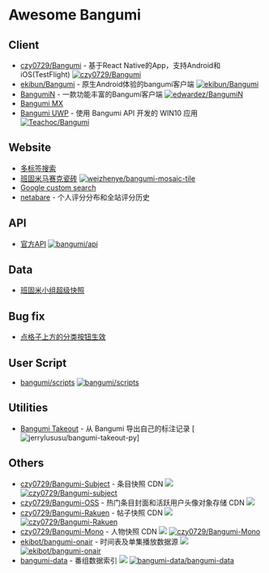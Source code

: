 # Awesome Bangumi

<!--## TOC

1. [Client](#client)
2. [Website](#website)
3. [API](#api)
4. [Data](#data)
5. [Bug fix](#bug-fix)
6. [User Script](#user-script)
7. [Others](#others)
-->

## Client

- [czy0729/Bangumi](https://github.com/czy0729/Bangumi) - 基于React Native的App，支持Android和iOS(TestFlight) [![czy0729/Bangumi](https://img.shields.io/github/last-commit/czy0729/Bangumi?logo=Github)](https://github.com/czy0729/Bangumi) 
- [ekibun/Bangumi](https://github.com/ekibun/Bangumi) - 原生Android体验的bangumi客户端 [![ekibun/Bangumi](https://img.shields.io/github/last-commit/ekibun/Bangumi?logo=Github)](https://github.com/ekibun/Bangumi) 
- [BangumiN](https://bangumin.app/) - 一款功能丰富的Bangumi客户端 [![edwardez/BangumiN](https://img.shields.io/github/last-commit/edwardez/BangumiN?logo=Github)](https://github.com/edwardez/BangumiN) 
- [Bangumi MX](http://bgmx.mysxl.cn/)
- [Bangumi UWP](https://bgm.tv/group/topic/349898) - 使用 Bangumi API 开发的 WIN10 应用 [![Teachoc/Bangumi](https://img.shields.io/github/last-commit/Teachoc/Bangumi?logo=Github)](https://github.com/Teachoc/Bangumi) 

## Website

- [多标签搜索](https://windrises.net/bgmtools/multitag/)
- [班固米马赛克瓷砖](https://bgm.tv/group/topic/344198) [![weizhenye/bangumi-mosaic-tile](https://img.shields.io/github/last-commit/weizhenye/bangumi-mosaic-tile?logo=Github)](https://github.com/weizhenye/bangumi-mosaic-tile) 
- [Google custom search](https://cse.google.com/cse?cx=008561732579436191137:pumvqkbpt6w#gsc.tab=0)
- [netabare](https://netaba.re/) - 个人评分分布和全站评分历史

## API

- [官方API](https://github.com/bangumi/api) [![bangumi/api](https://img.shields.io/github/last-commit/bangumi/api?logo=Github)](https://github.com/bangumi/api) 

## Data

- [班固米小组超级快照](https://bgm.tv/group/topic/355832)

## Bug fix

- [点格子上方的分类按钮生效](https://greasyfork.org/zh-CN/scripts/392858-bangumi-%E7%82%B9%E6%A0%BC%E5%AD%90%E4%B8%8A%E6%96%B9%E7%9A%84%E5%88%86%E7%B1%BB%E6%8C%89%E9%92%AE%E7%94%9F%E6%95%88)

## User Script

- [bangumi/scripts](https://github.com/bangumi/scripts) [![bangumi/scripts](https://img.shields.io/github/last-commit/bangumi/scripts?logo=Github)](https://github.com/bangumi/scripts)

## Utilities
- [Bangumi Takeout](https://github.com/jerrylususu/bangumi-takeout-py) - 从 Bangumi 导出自己的标注记录 [![jerrylususu/bangumi-takeout-py](https://img.shields.io/github/last-commit/jerrylususu/bangumi-takeout-py?logo=Github)]

## Others

- [czy0729/Bangumi-Subject](https://github.com/czy0729/Bangumi-subject) - 条目快照 CDN ![](https://data.jsdelivr.com/v1/package/gh/czy0729/Bangumi-Subject/badge)  [![czy0729/Bangumi-subject](https://img.shields.io/github/last-commit/czy0729/Bangumi-subject?logo=Github)](https://github.com/czy0729/Bangumi-subject) 
- [czy0729/Bangumi-OSS](https://www.jsdelivr.com/package/gh/czy0729/Bangumi-OSS) - 热门条目封面和活跃用户头像对象存储 CDN ![](https://data.jsdelivr.com/v1/package/gh/czy0729/Bangumi-OSS/badge) 
- [czy0729/Bangumi-Rakuen](https://github.com/czy0729/Bangumi-Rakuen) - 帖子快照 CDN ![](https://data.jsdelivr.com/v1/package/gh/czy0729/Bangumi-Rakuen/badge)  [![czy0729/Bangumi-Rakuen](https://img.shields.io/github/last-commit/czy0729/Bangumi-Rakuen?logo=Github)](https://github.com/czy0729/Bangumi-Rakuen) 
- [czy0729/Bangumi-Mono](https://github.com/czy0729/Bangumi-Mono) - 人物快照 CDN ![](https://data.jsdelivr.com/v1/package/gh/czy0729/Bangumi-Mono/badge)  [![czy0729/Bangumi-Mono](https://img.shields.io/github/last-commit/czy0729/Bangumi-Mono?logo=Github)](https://github.com/czy0729/Bangumi-Mono) 
- [ekibot/bangumi-onair](https://github.com/ekibot/bangumi-onair) - 时间表及单集播放数据源 ![](https://data.jsdelivr.com/v1/package/gh/ekibot/bangumi-onair/badge)  [![ekibot/bangumi-onair](https://img.shields.io/github/last-commit/ekibot/bangumi-onair?logo=Github)](https://github.com/ekibot/bangumi-onair) 
- [bangumi-data](https://github.com/bangumi-data/bangumi-data) - 番组数据索引 ![](https://data.jsdelivr.com/v1/package/npm/bangumi-data/badge)  [![bangumi-data/bangumi-data](https://img.shields.io/github/last-commit/bangumi-data/bangumi-data?logo=Github)](https://github.com/bangumi-data/bangumi-data) 


